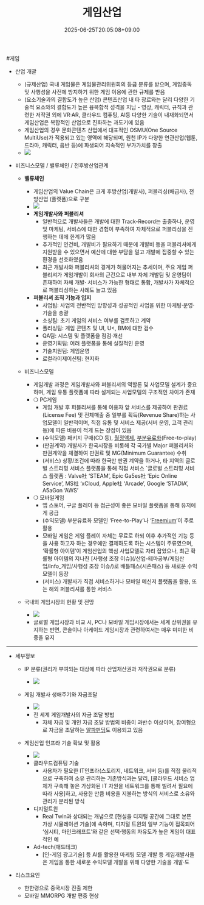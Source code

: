 ﻿---
title: "게임산업"
date: 2025-06-25T20:05:08+09:00
lastmod: 2025-06-25T20:05:08+09:00
type: docs
sidebar:
  open: true
weight: 2
---
<div style="display:none">
  <meta property="article:published_time" content="2025-06-25T11:05:08Z" />
  <meta property="article:modified_time" content="2025-06-25T11:05:08Z" />
</div>
#게임 

- 산업 개괄
	- (규제산업) 국내 게임물은 게임물관리위원회의 등급 분류를 받으며, 게임중독 및 사행성을 사전에 방지하기 위한 게임 이용에 관한 규제를 받음 
	- (요소기술과의 결합도가 높은 산업) 콘텐츠산업 내 타 장르와는 달리 다양한 기술적 요소와의 결합도가 높은 융복합적 성격을 지님 - 영상, 캐릭터, 규칙과 관련한 저작권 외에 VR·AR, 클라우드 컴퓨팅, AI등 다양한 기술이 내재화되면서 게임산업은 복합적인 산업으로 진화하는 과도기에 있음
	- 게임산업의 경우 문화콘텐츠 산업에서 대표적인 OSMU(One Source MultiUse)가 적용되고 있는 영역에 해당되며, 원천 IP가 다양한 연관산업(웹툰, 드라마, 캐릭터, 음반 등)에 파생되어 지속적인 부가가치를 창출
	- ![](https://i.imgur.com/G0u5ufL.png)

- 비즈니스모델 / 밸류체인 / 전후방산업관계
	- **밸류체인**
		- 게임산업의 Value Chain은 크게 후방산업(개발사), 퍼블리싱(배급사), 전방산업 (플랫폼)으로 구분
		- ![](https://i.imgur.com/8rWtcnm.png)
		- **게임개발사와 퍼블리셔**
			- 일반적으로 개발사들은 개발에 대한 Track-Record는 출중하나, 운영 및 마케팅, 서비스에 대한 경험이 부족하여 자체적으로 퍼블리싱을 진행하는 데에 한계가 많음 
			- 추가적인 인건비, 개발비가 필요하기 때문에 개발비 등을 퍼블리셔에게 지원받을 수 있으면서 예산에 대한 부담을 덜고 개발에 집중할 수 있는 환경을 선호하였음
			- 최근 개발사와 퍼블리셔의 경계가 허물어지는 추세이며, 주요 게임 퍼블리셔가 게임개발이 회사의 근간으로 내부 자체 개발팀 및 운영팀이 존재하여 자체 개발· 서비스가 가능한 형태로 통합, 개발사가 자체적으로 퍼블리싱하는 사례도 늘고 있음
		- **퍼블리셔 조직 기능과 입지**
			- 사업팀: 사업의 전반적인 방향성과 성공적인 사업을 위한 마케팅·운영·기술을 총괄
			- 소싱팀: 초기 게임의 서비스 여부를 검토하고 계약
			- 폴리싱팀: 게임 콘텐츠 및 UI, U<, BM에 대한 검수
			- QA팀: 시스템 및 플랫폼을 점검·개선
			- 운영기획팀: 여러 플랫폼을 통해 실질적인 운영
			- 기술지원팀: 게임운영
			- 로컬라이제이션팀: 현지화

	- 비즈니스모델
		- 게임개발 과정은 게임개발사와 퍼블리셔의 역할론 및 사업모델 설계가 중요하며, 게임 유통 플랫폼에 따라 설계되는 사업모델의 구조적인 차이가 존재
		- ❍ PC게임
			- 게임 개발 후 퍼블리셔를 통해 이용자 앞 서비스를 제공하여 판권료(License Fee) 및 전체매출 중 일부를 획득(Revenue Share)하는 사업모델이 일반적이며, 직접 유통 및 서비스 제공(서버 운영, 고객 관리 등)에 따른 비용이 적게 드는 장점이 있음
			- (수익모델) 패키지 구매(CD 등), [월정액제](/산업-테마공부/게임산업/Info_게임/월정액제/), [부분유료화](/산업-테마공부/게임산업/Info_게임/부분유료화/)(Free-to-play)
			- (판권계약) 개발사가 한국시장을 비롯해 각 국가별 Major 퍼블리셔와 판권계약을 체결하여 판권료 및 MG(Minimum Guarantee) 수취
			- (서비스) 상황/조건에 따라 한국만 판권 계약을 하거나, 타 지역의 글로벌 스트리밍 서비스 플랫폼을 통해 직접 서비스
				`글로벌 스트리밍 서비스 플랫폼 : Valve社 ‘STEAM’, Epic Ga5es社 ‘Epic Online Service’, MS社 ‘xCloud, Apple社 ‘Arcade’, Google ‘STADIA’, A5aGon ‘AWS’
		- ❍ 모바일게임
			- 앱 스토어, 구글 플레이 등 접근성이 좋은 모바일 플랫폼을 통해 유저에게 공급
			- (수익모델) 부분유료화 모델인 ‘Free-to-Play’나 ‘[Freemium](/industry-study/freemium/)’이 주로 활용
			- 모바일 게임은 게임 플레이 자체는 무료로 하되 이후 추가적인 기능 등을 사용 하고자 하는 경우에만 결제하도록 하는 시스템이 주류였으며, ‘확률형 아이템’이 게임산업의 핵심 사업모델로 자리 잡았으나, 최근 확률형 아이템의 지나친 [사행성 조장 이슈](/산업-테마공부/게임산업/Info_게임/사행성 조장 이슈/)로 배틀패스(시즌패스) 등 새로운 수익모델이 등장
			- (서비스) 개발사가 직접 서비스하거나 모바일 메신저 플랫폼을 활용, 또는 해외 퍼블리셔를 통한 서비스

	- 국내외 게임시장의 현황 및 전망
		- ![](https://i.imgur.com/f5ikjVJ.png)
		- 글로벌 게임시장과 비교 시, PC나 모바일 게임시장에서는 세계 상위권을 유지하는 반면, 콘솔이나 아케이드 게임시장과 관련하여서는 매우 미미한 비중을 유지

---

- 세부정보
	- IP 분류(권리가 부여되는 대상에 따라 산업재산권과 저작권으로 분류)
		- ![](https://i.imgur.com/Z3zyy7q.png)

	- 게임 개발사 생애주기와 자금조달
		- ![](https://i.imgur.com/9kNKmeY.png)
		- 전 세계 게임개발사의 자금 조달 방법
			- 자체 자금 및 개인 자금 조달 방법의 비중이 과반수 이상이며, 참여형으로 자금을 조달하는 [알파펀딩](/산업-테마공부/게임산업/Info_게임/알파펀딩/)도 이용되고 있음
	- 게임산업 인프라 기술 확보 및 활용
		- ![](https://i.imgur.com/jrecR3g.png)
		- 클라우드컴퓨팅 기술
			- 사용자가 필요한 IT인프라(스토리지, 네트워크, 서버 등)를 직접 물리적으로 구축하여 소유 관리하는 기존방식과는 달리, [클라우드 서비스 업체가 구축해 놓은 가상화된 IT 자원을 네트워크를 통해 빌려서 필요에 따라 사용]하고, 사용한 만큼 비용을 지불하는 방식의 서비스로 소유와 관리가 분리된 방식
		- 디지털트윈
			- Real Twin과 상대되는 개념으로 [현실을 디지털 공간에 그대로 본뜬 가상 시뮬레이션 기술]에 속하며, 디지털 트윈의 일부 기능이 접목되어 ‘심시티, 마인크래프트’와 같은 선택·행동의 자유도가 높은 게임이 대표적인 예
		- Ad-tech(애드테크)
			- [인-게임 광고기술] 등 AI를 활용한 마케팅 모델 개발 등 게임개발사들은 게임을 통한 새로운 수익모델 개발을 위해 다양한 기술을 개발·도

- 리스크요인
	- 한한령으로 중국시장 진출 제한
	- 모바일 MMORPG 개발 편중 현상
